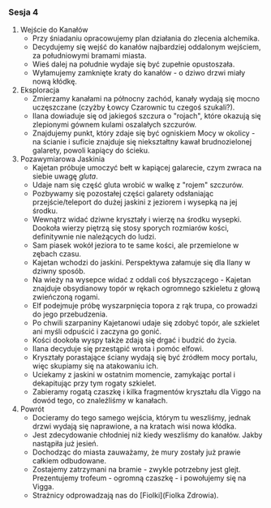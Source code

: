 ### Sesja 4
1. Wejście do Kanałów
    - Przy śniadaniu opracowujemy plan działania do zlecenia alchemika.
    - Decydujemy się wejść do kanałów najbardziej oddalonym wejściem, za południowymi bramami miasta.
    - Wieś dalej na południe wydaje się być zupełnie opustoszała.
    - Wyłamujemy zamknięte kraty do kanałów - o dziwo drzwi miały nową kłódkę.
2. Eksploracja
    - Zmierzamy kanałami na północny zachód, kanały wydają się mocno uczęszczane (czyżby Łowcy Czarownic tu czegoś szukali?).
    - Ilana dowiaduje się od jakiegoś szczura o "rojach", które okazują się zlepionymi gównem kulami oszalałych szczurów.
    - Znajdujemy punkt, który zdaje się być ogniskiem Mocy w okolicy - na ścianie i suficie znajduje się niekształtny kawał brudnozielonej galarety, powoli kapiący do ścieku.
3. Pozawymiarowa Jaskinia
    - Kajetan próbuje umoczyć bełt w kapiącej galarecie, czym zwraca na siebie uwagę *gluta*.
    - Udaje nam się część gluta wrobić w walkę z "rojem" szczurów.
    - Pozbywamy się pozostałej części galarety odsłaniając przejście/teleport do dużej jaskini z jeziorem i wysepką na jej środku. 
    - Wewnątrz widać dziwne kryształy i wierzę na środku wysepki. Dookoła wierzy piętrzą się stosy sporych rozmiarów kości, definitywnie nie należących do ludzi. 
    - Sam piasek wokół jeziora to te same kości, ale przemielone w zębach czasu.
    - Kajetan wchodzi do jaskini. Perspektywa załamuje się  dla Ilany w dziwny sposób.
    - Na wieży na wysepce widać z oddali coś błyszczącego - Kajetan znajduje obsydianowy topór w rękach ogromnego szkieletu z głową zwieńczoną rogami.
    - Elf podejmuje próbę wyszarpnięcia topora z rąk trupa, co prowadzi do jego przebudzenia.
    - Po chwili szarpaniny Kajetanowi udaje się zdobyć topór, ale szkielet ani myśli odpuścić i zaczyna go gonić.
    - Kości dookoła wyspy także zdają się drgać i budzić do życia.
    - Ilana decyduje się przestąpić wrota i pomóc elfowi.
    - Kryształy porastające ściany wydają się być źródłem mocy portalu, więc skupiamy się na atakowaniu ich.
    - Uciekamy z jaskini w ostatnim momencie, zamykając portal i dekapitując przy tym rogaty szkielet.
    - Zabieramy rogatą czaszkę i kilka fragmentów kryształu dla Viggo na dowód tego, co znaleźliśmy w kanałach.
4. Powrót
    - Docieramy do tego samego wejścia, którym tu weszliśmy, jednak drzwi wydają się naprawione, a na kratach wisi nowa kłódka.
    - Jest zdecydowanie chłodniej niż kiedy weszliśmy do kanałów. Jakby nastąpiła już jesień. 
    - Dochodząc do miasta zauważamy, że mury zostały już prawie całkiem odbudowane.
    - Zostajemy zatrzymani na bramie - zwykle potrzebny jest glejt. Prezentujemy trofeum - ogromną czaszkę - i powołujemy się na Vigga.
    - Strażnicy odprowadzają nas do [Fiolki](Fiolka Zdrowia).